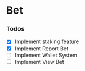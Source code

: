 # Bet
### Todos


- [X] Implement staking feature
- [X] Implement Report Bet
- [ ] Implement Wallet System
- [ ] Implement View Bet
